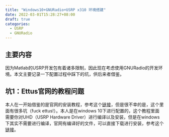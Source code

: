 ```yaml
---
title: "Windows10+GNURadio+USRP x310 环境搭建"
date: 2022-03-01T15:28:27+08:00
draft: true
categories:
  - USRP
  - GNURadio
---
```


## 主要内容

因为Matlab的USRP开发包有着诸多限制，因此现在考虑使用GNURadio的开发环境。本文主要记录一下配置过程中踩下的坑，供后来者借鉴。

## 坑1：Ettus官网的教程问题

本人在一开始借鉴的是官网的安装教程，参考这个[链接](https://kb.ettus.com/Building_and_Installing_the_USRP_Open_Source_Toolchain_(UHD_and_GNU_Radio)_on_Windows)，但是很不幸的是，这个里面有很多坑（fuck ettus!）。本人是在windows 10下进行配置的，这个教程里面需要你对UHD（USRP Hardware Driver）进行编译以及安装，但是在windows下其实不需要进行编译，官网有编译好的文件，可以直接下载进行安装，参考这个[链接](https://files.ettus.com/binaries/uhd/)。
